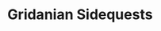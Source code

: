 ---
layout: quest-table
title: Gridanian Sidequests
permalink: /journal/sidequests/gridanian-sidequests
nonsequential: true
quests:
  - name: Coming to Gridania
    level: 1
    rowId: 65575
    questId: ManFst001_00039
    genre:
      id: '111'
      name: Gridanian Sidequests
    icon: '71020'
    issuer:
      location: New Gridania
      coords: (13.5, 14.1)
      name: Bertennant
    steps:
      - location: New Gridania
        coords: (11.7, 13.5)
        name: Speak with Miounne.
    partQuestNo: 1
  - name: A Good Adventurer Is Hard to Find
    level: 1
    rowId: 65537
    questId: SubFst010_00001
    genre:
      id: '111'
      name: Gridanian Sidequests
    icon: '71020'
    issuer:
      location: New Gridania
      coords: (12.2, 12.2)
      name: Bernadette
    steps:
      - location: New Gridania
        coords: (15.2, 12.3)
        name: Speak with Chansteloup.
    partQuestNo: 2
  - name: Incense and Sensibility
    level: 1
    rowId: 65556
    questId: SubFst000_00020
    genre:
      id: '111'
      name: Gridanian Sidequests
    icon: '71020'
    issuer:
      location: Old Gridania
      coords: (8.4, 8.9)
      name: Mellaine
    steps:
      - location: Old Gridania
        coords: (6.3, 11.0)
        name: Speak with Braya.
      - location: Old Gridania
        coords: (5.9, 10.6)
        name: Pour the Azeyma rose oil into the censers.
      - location: Old Gridania
        coords: (6.3, 11.0)
        name: Report to Braya at the Conjurers' Guild.
    partQuestNo: 3
  - name: Coarse Correspondence
    level: 1
    rowId: 65560
    questId: SubFst001_00024
    genre:
      id: '111'
      name: Gridanian Sidequests
    icon: '71020'
    issuer:
      location: New Gridania
      coords: (15.1, 12.0)
      name: F'mibhas
    steps:
      - location: Old Gridania
        coords: (14.6, 9.3)
        name: Deliver the sealed message to Parnell in the markets.
    partQuestNo: 4
  - name: Preserving the Past
    level: 1
    rowId: 65563
    questId: SubFst004_00027
    genre:
      id: '111'
      name: Gridanian Sidequests
    icon: '71020'
    issuer:
      location: New Gridania
      coords: (10.9, 12.0)
      name: Idele
    steps:
      - location: New Gridania
        coords: (9.9, 12.5)
        name: Speak with Louhelic.
      - location: Old Gridania
        coords: (10.5, 8.9)
        name: Deliver the recruit's toolbox to Artor.
    partQuestNo: 5
  - name: I Am Millicent, Hear Me Roar
    level: 1
    rowId: 65585
    questId: SubFst019_00049
    genre:
      id: '111'
      name: Gridanian Sidequests
    icon: '71020'
    issuer:
      location: Old Gridania
      coords: (10.3, 8.5)
      name: Duimessand
    steps:
      - location: Old Gridania
        coords: (12.3, 8.6)
        name: Speak with Millicent.
    partQuestNo: 6
  - name: Parsemontrenomics
    level: 1
    rowId: 65574
    questId: SubFst012_00038
    genre:
      id: '111'
      name: Gridanian Sidequests
    icon: '71020'
    issuer:
      location: Old Gridania
      coords: (14.7, 9.4)
      name: Parsemontret
    steps:
      - location: Old Gridania
        coords: (14.2, 9.9)
        name: Obtain a bone spearhead from Gurthcid.
      - location: Old Gridania
        coords: (14.5, 10.0)
        name: Obtain a pot of beeswax oil from Admiranda.
      - location: Old Gridania
        coords: (14.3, 8.8)
        name: Obtain a length of brambleweed rope from Alaric.
      - location: Old Gridania
        coords: (14.1, 6.2)
        name: Deliver the requested items to Ceinguled.
    partQuestNo: 7
  - name: For Friendship
    level: 1
    rowId: 65576
    questId: SubFst013_00040
    genre:
      id: '111'
      name: Gridanian Sidequests
    icon: '71020'
    issuer:
      location: New Gridania
      coords: (9.6, 12.3)
      name: Nicoliaux
    steps:
      - location: New Gridania
        coords: (9.6, 12.0)
        name: Greet Aunillie with a /bow.
      - location: New Gridania
        coords: (9.6, 12.3)
        name: Speak with Nicoliaux.
      - location: New Gridania
        coords: (9.6, 12.0)
        name: Express your /joy to Aunillie.
      - location: New Gridania
        coords: (9.6, 12.3)
        name: Speak with Nicoliaux.
      - location: New Gridania
        coords: (9.6, 12.0)
        name: /dance for Aunillie.
      - location: New Gridania
        coords: (9.6, 12.3)
        name: Speak with Nicoliaux.
    partQuestNo: 8
  - name: Covered in Roses
    level: 1
    rowId: 65577
    questId: SubFst014_00041
    genre:
      id: '111'
      name: Gridanian Sidequests
    icon: '71020'
    issuer:
      location: Old Gridania
      coords: (7.7, 8.0)
      name: Samiane
    steps:
      - location: Old Gridania
        coords: (6.8, 8.1)
        name: Gather Azeyma rose hips.
      - location: Old Gridania
        coords: (7.7, 8.0)
        name: Deliver the Azeyma rose hips to Samiane.
    partQuestNo: 9
  - name: Sylphic Gratitude
    level: 1
    rowId: 65578
    questId: SubFst015_00042
    genre:
      id: '111'
      name: Gridanian Sidequests
    icon: '71020'
    issuer:
      location: Old Gridania
      coords: (10.1, 8.8)
      name: Estaine
    steps:
      - location: Old Gridania
        coords: (10.2, 9.1)
        name: Gather the vegetable offerings.
      - location: Old Gridania
        coords: (10.1, 8.8)
        name: Speak with Estaine.
    partQuestNo: 10
  - name: Quarrels with Squirrels
    level: 1
    rowId: 65561
    questId: SubFst002_00025
    genre:
      id: '111'
      name: Gridanian Sidequests
    icon: '71020'
    issuer:
      location: Old Gridania
      coords: (14.0, 5.7)
      name: Boiselont
    steps:
      - location: Central Shroud
        coords: (23.7, 16.2)
        name: Slay ground squirrels.
      - location: Old Gridania
        coords: (14.0, 5.7)
        name: Report to Boiselont at the Lancers' Guild.
    partQuestNo: 11
  - name: Once Bitten, Twice Shy
    level: 1
    rowId: 65562
    questId: SubFst003_00026
    genre:
      id: '111'
      name: Gridanian Sidequests
    icon: '71020'
    issuer:
      location: Old Gridania
      coords: (6.5, 7.5)
      name: Ethelred
    steps:
      - location: Old Gridania
        coords: (7.9, 10.9)
        name: Deliver the Azeyma rose to Waldew.
    partQuestNo: 12
  - name: Essential Oil
    level: 1
    rowId: 65567
    questId: SubFst007_00031
    genre:
      id: '111'
      name: Gridanian Sidequests
    icon: '71020'
    issuer:
      location: Old Gridania
      coords: (6.3, 11.0)
      name: Braya
    steps:
      - location: Central Shroud
        coords: (22.9, 17.0)
        name: Obtain scarlet oil from little ladybugs.
      - location: Old Gridania
        coords: (6.3, 11.0)
        name: Deliver the scarlet oil to Braya.
    partQuestNo: 13
  - name: A Hard Nut to Crack
    level: 3
    rowId: 65568
    questId: SubFst008_00032
    genre:
      id: '111'
      name: Gridanian Sidequests
    icon: '71020'
    issuer:
      location: New Gridania
      coords: (12.0, 13.4)
      name: Tatasosa
    steps:
      - location: Old Gridania
        coords: (7.3, 9.2)
        name: Speak with Barnabontant.
      - location: North Shroud
        coords: (28.4, 28.3)
        name: Deliver the iron snaffle to Bodwine.
    partQuestNo: 14
  - name: Derision of Labor
    level: 4
    rowId: 65570
    questId: SubFst009_00034
    genre:
      id: '111'
      name: Gridanian Sidequests
    icon: '71020'
    issuer:
      location: New Gridania
      coords: (12.0, 13.5)
      name: Celestine
    steps:
      - location: Central Shroud
        coords: (23.6, 19.9)
        name: Deliver the provisions to Tsubh Khamazom.
    partQuestNo: 15
  - name: Population Control
    level: 1
    rowId: 65573
    questId: SubFst011_00037
    genre:
      id: '111'
      name: Gridanian Sidequests
    icon: '71020'
    issuer:
      location: New Gridania
      coords: (15.2, 12.3)
      name: Chansteloup
    steps:
      - location: Central Shroud
        coords: (24.2, 18.0)
        name: Slay forest funguars.
      - location: New Gridania
        coords: (15.2, 12.3)
        name: Report to Chansteloup.
    partQuestNo: 16
  - name: Jumping at Shadows
    level: 3
    rowId: 65706
    questId: SubFst026_00170
    genre:
      id: '111'
      name: Gridanian Sidequests
    icon: '71020'
    issuer:
      location: North Shroud
      coords: (28.4, 28.3)
      name: Bodwine
    steps:
      - location: North Shroud
        coords: (26.6, 27.1)
        name: Slay mitelings.
      - location: North Shroud
        coords: (28.4, 28.3)
        name: Report to Bodwine.
    partQuestNo: 17
  - name: The Nose Knows
    level: 3
    rowId: 65709
    questId: SubFst030_00173
    genre:
      id: '111'
      name: Gridanian Sidequests
    icon: '71020'
    issuer:
      location: North Shroud
      coords: (28.0, 27.9)
      name: Vionne
    steps:
      - location: North Shroud
        coords: (27.7, 29.0)
        name: Speak with Gillian.
      - location: North Shroud
        coords: (27.9, 29.0)
        name: Retrieve the burlap sack.
      - location: North Shroud
        coords: (25.8, 28.2)
        name: Deliver the burlap sack to Nolanel.
      - location: North Shroud
        coords: (28.0, 27.9)
        name: Report to Vionne.
    partQuestNo: 18
  - name: A Glim Harvest
    level: 4
    rowId: 65731
    questId: SubFst044_00195
    genre:
      id: '111'
      name: Gridanian Sidequests
    icon: '71020'
    issuer:
      location: North Shroud
      coords: (29.2, 18.7)
      name: Linyeve
    steps:
      - location: North Shroud
        coords: (25.7, 23.0)
        name: Pick the brightest glimshroom.
      - location: North Shroud
        coords: (29.2, 18.7)
        name: Deliver the glimshroom to Linyeve at Hyrstmill.
    partQuestNo: 19
  - name: Idle Initiatives
    level: 4
    rowId: 65746
    questId: SubFst046_00210
    genre:
      id: '111'
      name: Gridanian Sidequests
    icon: '71020'
    issuer:
      location: Central Shroud
      coords: (23.6, 19.9)
      name: Tsubh Khamazom
    steps:
      - location: Central Shroud
        coords: (23.3, 19.6)
        name: Speak with the idle initiates.
      - location: Central Shroud
        coords: (23.6, 19.9)
        name: Report to Tsubh Khamazom at the Bannock.
    partQuestNo: 20
  - name: Death to the Bean Thieves
    level: 4
    rowId: 65639
    questId: SubFst025_00103
    genre:
      id: '111'
      name: Gridanian Sidequests
    icon: '71020'
    issuer:
      location: North Shroud
      coords: (27.5, 27.9)
      name: Q'djawana
    steps:
      - location: North Shroud
        coords: (27.8, 24.8)
        name: "Slay opo-opos and recover Dametta's Mun\u2013Tuy beans."
      - location: North Shroud
        coords: (29.5, 19.4)
        name: "Deliver the bags of Mun\u2013Tuy beans to Dametta."
    partQuestNo: 21
  - name: The Valued Vilekin
    level: 3
    rowId: 65707
    questId: SubFst028_00171
    genre:
      id: '111'
      name: Gridanian Sidequests
    icon: '71020'
    issuer:
      location: North Shroud
      coords: (28.4, 28.3)
      name: Bodwine
    steps:
      - location: North Shroud
        coords: (25.5, 28.4)
        name: Search for aphids in the tangled undergrowth.
      - location: North Shroud
        coords: (25.5, 28.4)
        name: Gather aphids from the tangled undergrowth.
      - location: North Shroud
        coords: (28.6, 25.7)
        name: Deliver the aphids to Guithrit.
    partQuestNo: 22
  - name: A Clear Sign
    level: 4
    rowId: 65735
    questId: SubFst043_00199
    genre:
      id: '111'
      name: Gridanian Sidequests
    icon: '71020'
    issuer:
      location: North Shroud
      coords: (28.6, 26.1)
      name: Paulemont
    steps:
      - location: North Shroud
        coords: (27.4, 27.4)
        name: Clean the dusty malmstones.
      - location: North Shroud
        coords: (27.5, 27.9)
        name: Report to Q'djawana at Treespeak Stables.
    partQuestNo: 23
  - name: Hematophagic Harassment
    level: 4
    rowId: 65631
    questId: SubFst021_00095
    genre:
      id: '111'
      name: Gridanian Sidequests
    icon: '71020'
    issuer:
      location: North Shroud
      coords: (27.9, 19.9)
      name: Eadbert
    steps:
      - location: North Shroud
        coords: (27.5, 21.4)
        name: Slay midge swarms.
      - location: North Shroud
        coords: (27.9, 19.9)
        name: Report to Eadbert.
    partQuestNo: 24
  - name: More than a Flesh Wound
    level: 4
    rowId: 65708
    questId: SubFst029_00172
    genre:
      id: '111'
      name: Gridanian Sidequests
    icon: '71020'
    issuer:
      location: Central Shroud
      coords: (25.5, 19.5)
      name: Arold
    steps:
      - location: Central Shroud
        coords: (25.5, 19.5)
        name: Give a hi-potion to Arold.
    partQuestNo: 25
  - name: No Quarter Given
    level: 4
    rowId: 65710
    questId: SubFst037_00174
    genre:
      id: '111'
      name: Gridanian Sidequests
    icon: '71020'
    issuer:
      location: North Shroud
      coords: (28.6, 25.7)
      name: Guithrit
    steps:
      - location: North Shroud
        coords: (26.1, 26.1)
        name: Slay Ixali dulltalons.
      - location: North Shroud
        coords: (26.1, 26.1)
        name: Slay Ixali lostwings.
      - location: North Shroud
        coords: (26.1, 26.1)
        name: Slay Ixali slowbeaks.
      - location: North Shroud
        coords: (28.6, 25.7)
        name: "Report to Guithrit outside E\u2013Tatt's Spire."
    partQuestNo: 26
  - name: Splitting Shells
    level: 4
    rowId: 65733
    questId: SubFst041_00197
    genre:
      id: '111'
      name: Gridanian Sidequests
    icon: '71020'
    issuer:
      location: Central Shroud
      coords: (23.6, 20.0)
      name: Maurelin
    steps:
      - location: Central Shroud
        coords: (25.0, 23.7)
        name: Slay bog yarzons and obtain their shells.
      - location: Central Shroud
        coords: (24.2, 20.1)
        name: Deliver the bog yarzon shells to Mariustel at the Bannock.
    partQuestNo: 27
  - name: Harriers of the Hedgetree
    level: 4
    rowId: 65633
    questId: SubFst022_00097
    genre:
      id: '111'
      name: Gridanian Sidequests
    icon: '71020'
    issuer:
      location: North Shroud
      coords: (27.9, 19.9)
      name: Eadbert
    steps:
      - location: North Shroud
        coords: (29.5, 23.0)
        name: Investigate the Hedgetree.
      - location: North Shroud
        coords: (27.9, 19.9)
        name: Report to Eadbert.
    partQuestNo: 28
  - name: Drink Your Beans, Dear
    level: 4
    rowId: 65634
    questId: SubFst023_00098
    genre:
      id: '111'
      name: Gridanian Sidequests
    icon: '71020'
    issuer:
      location: North Shroud
      coords: (29.5, 19.4)
      name: Dametta
    steps:
      - location: North Shroud
        coords: (27.0, 20.8)
        name: Slay microchus and gather leaflets from their remains.
      - location: North Shroud
        coords: (29.5, 19.4)
        name: Deliver the microchu leaflets to Dametta.
    partQuestNo: 29
  - name: Parasite Cleave
    level: 4
    rowId: 65663
    questId: SubFst033_00127
    genre:
      id: '111'
      name: Gridanian Sidequests
    icon: '71020'
    issuer:
      location: Central Shroud
      coords: (27.2, 20.8)
      name: Gabineaux
    steps:
      - location: Central Shroud
        coords: (26.7, 21.5)
        name: Apply the amber unguent to the ailing trees and slay parasite funguars.
      - location: Central Shroud
        coords: (27.2, 20.8)
        name: Report to Gabineaux at Gabineaux's Bower.
    partQuestNo: 30
  - name: Soil Despoilers
    level: 4
    rowId: 65666
    questId: SubFst036_00130
    genre:
      id: '111'
      name: Gridanian Sidequests
    icon: '71020'
    issuer:
      location: Central Shroud
      coords: (27.2, 20.8)
      name: Gabineaux
    steps:
      - location: Central Shroud
        coords: (28.7, 20.3)
        name: Slay eight microchus.
      - location: Central Shroud
        coords: (26.9, 21.3)
        name: Report to Ealdfrith at Gabineaux's Bower.
    partQuestNo: 31
  - name: The Kindness of Strangers
    level: 4
    rowId: 65635
    questId: SubFst024_00099
    genre:
      id: '111'
      name: Gridanian Sidequests
    icon: '71020'
    issuer:
      location: North Shroud
      coords: (28.1, 20.1)
      name: Emeria
    steps:
      - location: North Shroud
        coords: (28.6, 21.5)
        name: Meet with Ailbert.
      - location: North Shroud
        coords: (28.1, 20.1)
        name: Deliver Ailbert's letter to Emeria.
      - location: New Gridania
        coords: (11.7, 13.5)
        name: Speak with Miounne in Gridania.
    partQuestNo: 32
  - name: He's Got a Ticket to Ride
    level: 9
    rowId: 66964
    questId: SubFst122_01428
    genre:
      id: '111'
      name: Gridanian Sidequests
    icon: '71020'
    issuer:
      location: New Gridania
      coords: (12.0, 13.5)
      name: Spinning Blade
    steps:
      - location: New Gridania
        coords: (12.0, 12.9)
        name: Speak with Raimondaux.
      - location: New Gridania
        coords: (12.0, 12.9)
        name: "With the chat mode in <UIForeground>F201F4</UIForeground><UIGlow>F201F5</UIGlow>Say<UIGlow>01</UIGlow><UIForeground>01</UIForeground>,\
          \ enter \u201CHail fellow well met!\u201D to greet Raimondaux."
      - location: New Gridania
        coords: (12.0, 12.9)
        name: "With the chat mode in <UIForeground>F201F4</UIForeground><UIGlow>F201F5</UIGlow>Say<UIGlow>01</UIGlow><UIForeground>01</UIForeground>,\
          \ enter the auto\u2013translate option <Gui(54)/>Hello!<Gui(55)/> to greet\
          \ Raimondaux again."
      - location: New Gridania
        coords: (12.0, 12.9)
        name: Speak with Raimondaux.
      - location: New Gridania
        coords: (12.0, 12.9)
        name: "With the chat mode in <UIForeground>F201F4</UIForeground><UIGlow>F201F5</UIGlow>Say<UIGlow>01</UIGlow><UIForeground>01</UIForeground>,\
          \ enter \u201CGot everything?\u201D"
      - location: New Gridania
        coords: (12.0, 12.9)
        name: Give the airship ticket to Raimondaux.
      - location: New Gridania
        coords: (12.0, 12.9)
        name: "With the chat mode in <UIForeground>F201F4</UIForeground><UIGlow>F201F5</UIGlow>Say<UIGlow>01</UIGlow><UIForeground>01</UIForeground>,\
          \ enter the auto\u2013translate option <Gui(54)/>Good-bye.<Gui(55)/>."
      - location: New Gridania
        coords: (12.0, 13.5)
        name: Speak with Spinning Blade.
    partQuestNo: 33
  - name: Simply the Hest
    level: 10
    rowId: 65596
    questId: SubFst121_00060
    genre:
      id: '111'
      name: Gridanian Sidequests
    icon: '71140'
    issuer:
      location: Central Shroud
      coords: (22.6, 22.3)
      name: Tierney
    steps:
      - location: Central Shroud
        coords: (22.5, 21.7)
        name: Speak with Battlewarden Ribald.
    partQuestNo: 34
  - name: Leves of Bentbranch
    level: 10
    rowId: 65756
    questId: SubFst070_00220
    genre:
      id: '111'
      name: Gridanian Sidequests
    icon: '71140'
    issuer:
      location: New Gridania
      coords: (11.7, 13.4)
      name: Gontrant
    steps:
      - location: Central Shroud
        coords: (22.6, 22.3)
        name: Speak with Tierney at Bentbranch Meadows.
      - location: Central Shroud
        coords: (18.7, 19.2)
        name: Complete Tierney's trial guildleve.
      - location: Central Shroud
        coords: (22.6, 22.3)
        name: Report to Tierney at Bentbranch Meadows.
    partQuestNo: 35
  - name: Not a Material Girl
    level: 10
    rowId: 65911
    questId: SubFst048_00375
    genre:
      id: '111'
      name: Gridanian Sidequests
    icon: '71020'
    issuer:
      location: Central Shroud
      coords: (20.3, 22.3)
      name: Kukuvachi
    steps:
      - location: Central Shroud
        coords: (20.7, 22.7)
        name: Ask the locals about Keitha's wants and desires.
      - location: Central Shroud
        coords: (20.3, 22.3)
        name: Return to Kukuvachi.
    partQuestNo: 36
  - name: Look, but Won't Touch
    level: 10
    rowId: 65914
    questId: SubFst057_00378
    genre:
      id: '111'
      name: Gridanian Sidequests
    icon: '71020'
    issuer:
      location: Central Shroud
      coords: (18.9, 20.6)
      name: Roseline
    steps:
      - location: Central Shroud
        coords: (17.8, 18.9)
        name: Destroy the diremite eggs.
      - location: Central Shroud
        coords: (18.9, 20.6)
        name: Report to Roseline.
    partQuestNo: 37
  - name: Where the Heart Is (The Lavender Beds)
    level: 10
    rowId: 66748
    questId: SubCts803_01212
    genre:
      id: '111'
      name: Gridanian Sidequests
    icon: '71140'
    issuer:
      location: Central Shroud
      coords: (21.7, 21.9)
      name: Margeria
    steps:
      - location: Central Shroud
        coords: (25.2, 28.0)
        name: Speak with Emblyn.
      - location: The Lavender Beds
        coords: (11.4, 15.2)
        name: Journey to the Lavender Beds.
      - location: The Lavender Beds
        coords: (11.2, 14.8)
        name: Speak with the serpent recruit.
      - location: Central Shroud
        coords: (21.7, 21.9)
        name: Report to Margeria.
    partQuestNo: 38
  - name: Extending Fences
    level: 10
    rowId: 65693
    questId: SubFst051_00157
    genre:
      id: '111'
      name: Gridanian Sidequests
    icon: '71020'
    issuer:
      location: Central Shroud
      coords: (20.2, 21.6)
      name: Luquelot
    steps:
      - location: Central Shroud
        coords: (19.5, 19.3)
        name: Obtain six strands of diremite web.
      - location: Central Shroud
        coords: (20.2, 21.6)
        name: Deliver the strands of diremite web to Luquelot at Bentbranch Meadows.
    partQuestNo: 39
  - name: Walking the Planks
    level: 10
    rowId: 65922
    questId: SubFst072_00386
    genre:
      id: '111'
      name: Gridanian Sidequests
    icon: '71020'
    issuer:
      location: Central Shroud
      coords: (25.1, 27.9)
      name: Waltheof
    steps:
      - location: Central Shroud
        coords: (25.9, 27.9)
        name: Pick up the goods at the end of the pier.
      - location: Central Shroud
        coords: (25.1, 27.9)
        name: Deliver the goods.
      - location: Central Shroud
        coords: (25.1, 27.9)
        name: Report to Waltheof.
    partQuestNo: 40
  - name: Sting in a Bottle
    level: 10
    rowId: 65694
    questId: SubFst052_00158
    genre:
      id: '111'
      name: Gridanian Sidequests
    icon: '71020'
    issuer:
      location: Central Shroud
      coords: (25.1, 27.9)
      name: Waltheof
    steps:
      - location: Central Shroud
        coords: (24.7, 29.3)
        name: Slay hornet swarms and collect their husks.
      - location: Central Shroud
        coords: (25.1, 27.9)
        name: Deliver the hornet husks to Waltheof.
      - location: Central Shroud
        coords: (20.6, 20.8)
        name: Deliver the bottle of stingbrew to Margault at Bentbranch Meadows.
    partQuestNo: 41
  - name: If Ye Break Faith
    level: 10
    rowId: 65919
    questId: SubFst067_00383
    genre:
      id: '111'
      name: Gridanian Sidequests
    icon: '71020'
    issuer:
      location: Central Shroud
      coords: (22.4, 25.9)
      name: Finnea
    steps:
      - location: Central Shroud
        coords: (20.6, 28.2)
        name: Speak with Balarr.
      - location: Central Shroud
        coords: (19.5, 27.7)
        name: Lay the Nymeia lilies atop the barrows.
      - location: Central Shroud
        coords: (20.6, 28.2)
        name: Report to Balarr.
    partQuestNo: 42
  - name: Favor for the Fisherwoman
    level: 10
    rowId: 65921
    questId: SubFst069_00385
    genre:
      id: '111'
      name: Gridanian Sidequests
    icon: '71020'
    issuer:
      location: Central Shroud
      coords: (25.1, 27.9)
      name: Berthe
    steps:
      - location: Central Shroud
        coords: (28.9, 30.6)
        name: Retrieve the well-worn fishing rod.
      - location: Central Shroud
        coords: (25.1, 27.9)
        name: Deliver the well-worn fishing rod to Berthe at the Mirror Planks.
    partQuestNo: 43
  - name: Slimy Hollows
    level: 10
    rowId: 65696
    questId: SubFst054_00160
    genre:
      id: '111'
      name: Gridanian Sidequests
    icon: '71020'
    issuer:
      location: Central Shroud
      coords: (22.4, 25.9)
      name: Finnea
    steps:
      - location: Central Shroud
        coords: (20.3, 30.0)
        name: Sprinkle ale near the moist depressions and defeat the saprophagous
          slugs.
      - location: Central Shroud
        coords: (22.4, 25.9)
        name: Report to Finnea at Galvanth's Spire.
    partQuestNo: 44
  - name: Saw That One Coming
    level: 14
    rowId: 66961
    questId: SubFst159_01425
    genre:
      id: '111'
      name: Gridanian Sidequests
    icon: '71020'
    issuer:
      location: New Gridania
      coords: (12.0, 13.1)
      name: Eral
    steps:
      - location: New Gridania
        coords: (9.4, 12.0)
        name: Speak with Yedythe.
      - location: New Gridania
        coords: (10.3, 12.3)
        name: Speak with Beatin.
      - location: Old Gridania
        coords: (8.3, 10.6)
        name: Give the toys to the children.
      - location: New Gridania
        coords: (9.4, 12.0)
        name: Report to Yedythe.
    unlocks:
      - id: '102'
        name: Harvest Dance
        type: emote
    partQuestNo: 45
  - name: Leves of Hawthorne
    level: 15
    rowId: 65757
    questId: SubFst071_00221
    genre:
      id: '111'
      name: Gridanian Sidequests
    icon: '71140'
    issuer:
      location: East Shroud
      coords: (17.2, 27.2)
      name: Qina Lyehga
    steps:
      - location: East Shroud
        coords: (18.3, 27.5)
        name: Complete the trial guildleve assigned to you by Qina Lyehga.
      - location: East Shroud
        coords: (17.2, 27.2)
        name: Report to Qina Lyehga at the Hawthorne Hut.
    partQuestNo: 46
  - name: So You Think You Can Ride This Chocobo
    level: 15
    rowId: 66101
    questId: SubGsc105_00565
    genre:
      id: '111'
      name: Gridanian Sidequests
    icon: '71140'
    issuer:
      location: Central Shroud
      coords: (20.4, 22.8)
      name: Katering
    steps:
      - location: Chocobo Square
        coords: (6.1, 4.7)
        name: Speak with the race chocobo registrar in the Gold Saucer.
    partQuestNo: 47
  - name: An Ill-conceived Venture
    level: 17
    rowId: 66968
    questId: SubCts811_01432
    genre:
      id: '111'
      name: Gridanian Sidequests
    icon: '71140'
    issuer:
      location: New Gridania
      coords: (11.8, 12.3)
      name: troubled adventurer
    steps:
      - location: East Shroud
        coords: (20.4, 27.5)
        name: Search Nine Ivies for the missing retainer.
      - location: Old Gridania
        coords: (14.6, 9.3)
        name: Speak with Parnell in Old Gridania.
    partQuestNo: 48
  - name: A Sight to Behold
    level: 20
    rowId: 65698
    questId: SubCts817_00162
    genre:
      id: '111'
      name: Gridanian Sidequests
    icon: '71140'
    issuer:
      location: New Gridania
      coords: (11.8, 13.4)
      name: Naoh Gamduhla
    steps:
      - location: New Gridania
        coords: (12.0, 13.1)
        name: Speak with Eral.
      - location: Old Gridania
        coords: (10.7, 5.9)
        name: Deliver the age-worn log to Millith Ironheart.
      - location: Old Gridania
        coords: (8.2, 10.6)
        name: "Seek out a place where \u201Cafore the Fane...\u201D and /lookout upon\
          \ your surroundings."
      - location: Old Gridania
        coords: (10.7, 5.9)
        name: Report to Millith Ironheart.
    partQuestNo: 49
  - name: Leves of Quarrymill
    level: 20
    rowId: 65979
    questId: SubFst100_00443
    genre:
      id: '111'
      name: Gridanian Sidequests
    icon: '71140'
    issuer:
      location: South Shroud
      coords: (25.5, 20.2)
      name: Nyell
    steps:
      - location: South Shroud
        coords: (23.9, 21.0)
        name: Complete the trial leve.
      - location: South Shroud
        coords: (25.5, 20.2)
        name: Report to Nyell at Quarrymill.
    partQuestNo: 50
  - name: My Little Chocobo (Twin Adder)
    level: 20
    rowId: 66236
    questId: SubFst120_00700
    genre:
      id: '111'
      name: Gridanian Sidequests
    icon: '71140'
    issuer:
      location: New Gridania
      coords: (9.7, 11.1)
      name: Vorsaile Heuloix
    steps:
      - location: New Gridania
        coords: (11.8, 12.6)
        name: Present a Serpent Chocobo Issuance to Cingur.
      - location: New Gridania
        coords: (11.9, 12.6)
        name: Name your chocobo.
      - location: New Gridania
        coords: (11.8, 12.6)
        name: Speak with Cingur.
    partQuestNo: 51
  - name: The Replacement Culler
    level: 20
    rowId: 66247
    questId: GaiUsa005_00711
    genre:
      id: '111'
      name: Gridanian Sidequests
    icon: '71020'
    issuer:
      location: East Shroud
      coords: (16.6, 27.2)
      name: Florimond
    steps:
      - location: East Shroud
        coords: (17.3, 26.4)
        name: Report to Aniud.
      - location: East Shroud
        coords: (17.7, 24.1)
        name: Cull black bats.
      - location: East Shroud
        coords: (17.3, 26.4)
        name: Report to Aniud.
      - location: East Shroud
        coords: (16.6, 27.2)
        name: Speak with Florimond.
    partQuestNo: 52
  - name: Meat of the Matter
    level: 20
    rowId: 66248
    questId: GaiUsa006_00712
    genre:
      id: '111'
      name: Gridanian Sidequests
    icon: '71020'
    issuer:
      location: East Shroud
      coords: (16.5, 27.1)
      name: Ysabel Hawthorne
    steps:
      - location: East Shroud
        coords: (17.3, 25.4)
        name: Lay traps in the Bramble Patch.
      - location: East Shroud
        coords: (16.5, 27.1)
        name: Report to Ysabel.
    partQuestNo: 53
  - name: Stand-in Sentry
    level: 20
    rowId: 66249
    questId: GaiUsa007_00713
    genre:
      id: '111'
      name: Gridanian Sidequests
    icon: '71020'
    issuer:
      location: East Shroud
      coords: (17.4, 26.5)
      name: Piralnaut
    steps:
      - location: East Shroud
        coords: (15.1, 29.2)
        name: Stand guard at the Twin Adder standards.
      - location: East Shroud
        coords: (17.4, 26.5)
        name: Report to Piralnaut.
    partQuestNo: 54
  - name: Swinophobia
    level: 20
    rowId: 66250
    questId: GaiUsa008_00714
    genre:
      id: '111'
      name: Gridanian Sidequests
    icon: '71020'
    issuer:
      location: East Shroud
      coords: (17.4, 26.5)
      name: Piralnaut
    steps:
      - location: East Shroud
        coords: (18.2, 24.6)
        name: Slay wild boars.
      - location: East Shroud
        coords: (17.4, 26.5)
        name: Report to Piralnaut.
    partQuestNo: 55
  - name: Roof Riders
    level: 21
    rowId: 66252
    questId: GaiUsa102_00716
    genre:
      id: '111'
      name: Gridanian Sidequests
    icon: '71020'
    issuer:
      location: East Shroud
      coords: (17.3, 27.5)
      name: Blaisette
    steps:
      - location: East Shroud
        coords: (16.7, 27.4)
        name: Scour the roof for signs of a visitor.
      - location: East Shroud
        coords: (17.3, 27.5)
        name: Deliver the small cane to Blaisette.
      - location: East Shroud
        coords: (21.3, 26.8)
        name: Deliver the small cane to Dellexia.
    partQuestNo: 56
  - name: Sylph Says
    level: 21
    rowId: 66256
    questId: GaiUsa106_00720
    genre:
      id: '111'
      name: Gridanian Sidequests
    icon: '71020'
    issuer:
      location: East Shroud
      coords: (22.0, 25.6)
      name: Laxio
    steps:
      - location: East Shroud
        coords: (22.0, 25.6)
        name: /poke Laxio.
      - location: East Shroud
        coords: (22.0, 25.6)
        name: /examineself before Laxio.
      - location: East Shroud
        coords: (22.0, 25.6)
        name: /congratulate Laxio.
    partQuestNo: 57
  - name: Buzz Kill
    level: 21
    rowId: 66257
    questId: GaiUsa107_00721
    genre:
      id: '111'
      name: Gridanian Sidequests
    icon: '71020'
    issuer:
      location: East Shroud
      coords: (22.0, 25.6)
      name: Laxio
    steps:
      - location: East Shroud
        coords: (19.9, 26.8)
        name: Defeat buzzing djiggas at the specified location.
      - location: East Shroud
        coords: (22.0, 25.6)
        name: Report to Laxio at Little Solace.
    partQuestNo: 58
  - name: A Porcine Plight
    level: 21
    rowId: 66258
    questId: GaiUsa108_00722
    genre:
      id: '111'
      name: Gridanian Sidequests
    icon: '71020'
    issuer:
      location: East Shroud
      coords: (21.4, 25.8)
      name: Ameexia
    steps:
      - location: East Shroud
        coords: (20.4, 28.0)
        name: Search the thicket and slay the wild boars.
      - location: East Shroud
        coords: (19.9, 25.3)
        name: Search the thicket and slay the tusked hog.
      - location: East Shroud
        coords: (21.4, 25.8)
        name: Report to Ameexia.
    partQuestNo: 59
  - name: Threads Unraveled
    level: 21
    rowId: 66259
    questId: GaiUsa109_00723
    genre:
      id: '111'
      name: Gridanian Sidequests
    icon: '71020'
    issuer:
      location: East Shroud
      coords: (21.4, 25.8)
      name: Ameexia
    steps:
      - location: East Shroud
        coords: (16.4, 23.6)
        name: Search for spindles of thread.
      - location: East Shroud
        coords: (21.4, 25.8)
        name: Deliver the cloud silk to Ameexia at Little Solace.
    partQuestNo: 60
  - name: Cloven-hoofed Horrors
    level: 22
    rowId: 66263
    questId: GaiUsa204_00727
    genre:
      id: '111'
      name: Gridanian Sidequests
    icon: '71020'
    issuer:
      location: South Shroud
      coords: (18.1, 19.9)
      name: Ianna
    steps:
      - location: South Shroud
        coords: (18.5, 23.5)
        name: Use sparhawk egg soup on a scarred antelope and slay it.
      - location: South Shroud
        coords: (18.1, 19.9)
        name: Report to Ianna.
    partQuestNo: 61
  - name: The Trees Have Eyes
    level: 22
    rowId: 66264
    questId: GaiUsa205_00728
    genre:
      id: '111'
      name: Gridanian Sidequests
    icon: '71020'
    issuer:
      location: South Shroud
      coords: (18.1, 19.9)
      name: Ianna
    steps:
      - location: South Shroud
        coords: (17.8, 21.9)
        name: Gather piles of antelope umbles.
      - location: South Shroud
        coords: (20.0, 20.4)
        name: Gather kedtrap petals.
      - location: South Shroud
        coords: (22.3, 22.4)
        name: Place the antelope umbles before the withered treant.
      - location: South Shroud
        coords: (22.3, 22.4)
        name: Place the kedtrap petals before the withered treant.
      - location: South Shroud
        coords: (22.3, 22.4)
        name: /kneel in respect to the withered treant.
      - location: South Shroud
        coords: (18.1, 19.9)
        name: Speak with Ianna at Buscarron's Druthers.
    partQuestNo: 62
  - name: No Guts, No Glory
    level: 22
    rowId: 66265
    questId: GaiUsa206_00729
    genre:
      id: '111'
      name: Gridanian Sidequests
    icon: '71020'
    issuer:
      location: South Shroud
      coords: (18.0, 19.8)
      name: Auphiliot
    steps:
      - location: South Shroud
        coords: (19.3, 20.5)
        name: Slay smallmouth orobon.
      - location: South Shroud
        coords: (18.0, 19.8)
        name: Report to Auphiliot.
    partQuestNo: 63
  - name: Occupational Hazards
    level: 22
    rowId: 66266
    questId: GaiUsa207_00730
    genre:
      id: '111'
      name: Gridanian Sidequests
    icon: '71020'
    issuer:
      location: South Shroud
      coords: (18.2, 20.3)
      name: Yoenne
    steps:
      - location: South Shroud
        coords: (17.3, 22.2)
        name: Speak with Irielle.
      - location: South Shroud
        coords: (16.6, 22.2)
        name: Examine the strange shadow and slay chigoes.
      - location: South Shroud
        coords: (17.3, 22.2)
        name: Speak with Irielle.
      - location: South Shroud
        coords: (18.2, 20.3)
        name: Report to Yoenne.
    partQuestNo: 64
  - name: Potsherds for Posterity
    level: 22
    rowId: 66267
    questId: GaiUsa208_00731
    genre:
      id: '111'
      name: Gridanian Sidequests
    icon: '71020'
    issuer:
      location: South Shroud
      coords: (17.2, 22.2)
      name: Rolandaix
    steps:
      - location: South Shroud
        coords: (17.0, 22.2)
        name: Scour the area for possible relics.
      - location: South Shroud
        coords: (17.2, 22.2)
        name: Deliver the muddy potsherds to Rolandaix.
    partQuestNo: 65
  - name: Stash Saboteur
    level: 22
    rowId: 66268
    questId: GaiUsa209_00732
    genre:
      id: '111'
      name: Gridanian Sidequests
    icon: '71020'
    issuer:
      location: South Shroud
      coords: (18.0, 19.8)
      name: Auphiliot
    steps:
      - location: South Shroud
        coords: (15.6, 17.5)
        name: Use the firepots to destroy Qiqirn stashes.
      - location: South Shroud
        coords: (18.0, 19.8)
        name: Report to Auphiliot.
    partQuestNo: 66
  - name: Enemy Mine
    level: 23
    rowId: 66275
    questId: GaiUsa307_00739
    genre:
      id: '111'
      name: Gridanian Sidequests
    icon: '71020'
    issuer:
      location: South Shroud
      coords: (18.0, 19.8)
      name: Auphiliot
    steps:
      - location: South Shroud
        coords: (18.4, 22.4)
        name: Speak with a Coeurlclaw poacher.
      - location: South Shroud
        coords: (16.8, 23.3)
        name: Speak with a flyer for the Redbelly Wasps.
      - location: South Shroud
        coords: (18.0, 19.8)
        name: Report to Auphiliot.
    partQuestNo: 67
  - name: Shadows of the Empire
    level: 24
    rowId: 66278
    questId: GaiUsa310_00742
    genre:
      id: '111'
      name: Gridanian Sidequests
    icon: '71020'
    issuer:
      location: South Shroud
      coords: (18.0, 19.8)
      name: Auphiliot
    steps:
      - location: South Shroud
        coords: (19.4, 19.4)
        name: Investigate the specified locations and defeat Garleans.
      - location: South Shroud
        coords: (18.0, 19.8)
        name: Report to Auphiliot.
    partQuestNo: 68
  - name: The Blood Price
    level: 24
    rowId: 66281
    questId: GaiUsa403_00745
    genre:
      id: '111'
      name: Gridanian Sidequests
    icon: '71020'
    issuer:
      location: East Shroud
      coords: (21.9, 25.9)
      name: Knolexia
    steps:
      - location: East Shroud
        coords: (15.8, 20.9)
        name: Use the empty blood bottles on weakened djiggas.
      - location: East Shroud
        coords: (21.9, 25.9)
        name: Deliver the djigga blood to Knolexia.
    partQuestNo: 69
  - name: Savage Snares
    level: 26
    rowId: 66302
    questId: GaiUsa604_00766
    genre:
      id: '111'
      name: Gridanian Sidequests
    icon: '71020'
    issuer:
      location: South Shroud
      coords: (25.0, 20.6)
      name: Balan
    steps:
      - location: South Shroud
        coords: (23.7, 21.9)
        name: Disarm iron leg traps.
      - location: South Shroud
        coords: (25.0, 20.6)
        name: Report to Balan.
    partQuestNo: 70
  - name: Forest Law
    level: 26
    rowId: 66303
    questId: GaiUsa605_00767
    genre:
      id: '111'
      name: Gridanian Sidequests
    icon: '71020'
    issuer:
      location: South Shroud
      coords: (24.6, 20.5)
      name: Wlfric
    steps:
      - location: South Shroud
        coords: (25.2, 20.4)
        name: Ferret out the poacher hiding in Quarrymill.
      - location: South Shroud
        coords: (24.6, 20.5)
        name: Report to Wlfric.
    partQuestNo: 71
  - name: An Apple a Day
    level: 26
    rowId: 66304
    questId: GaiUsa606_00768
    genre:
      id: '111'
      name: Gridanian Sidequests
    icon: '71020'
    issuer:
      location: South Shroud
      coords: (24.6, 20.0)
      name: Deidra
    steps:
      - location: South Shroud
        coords: (25.7, 18.2)
        name: Speak with Fawkes at the orchards.
      - location: South Shroud
        coords: (25.6, 18.4)
        name: Slay pests and harvest sprite apples.
      - location: South Shroud
        coords: (25.7, 18.2)
        name: Deliver your harvest to Fawkes.
    partQuestNo: 72
  - name: A Bumper Crop
    level: 26
    rowId: 66305
    questId: GaiUsa607_00769
    genre:
      id: '111'
      name: Gridanian Sidequests
    icon: '71020'
    issuer:
      location: South Shroud
      coords: (25.7, 18.2)
      name: Fawkes
    steps:
      - location: South Shroud
        coords: (22.3, 22.4)
        name: Place a sprite apple in offering before the withered treant.
      - location: South Shroud
        coords: (24.5, 20.3)
        name: Deliver a sprite apple to Castellaint.
    partQuestNo: 73
  - name: Wretched Hive of Villainy
    level: 26
    rowId: 66306
    questId: GaiUsa608_00770
    genre:
      id: '111'
      name: Gridanian Sidequests
    icon: '71020'
    issuer:
      location: South Shroud
      coords: (24.5, 20.0)
      name: Faucertaux
    steps:
      - location: South Shroud
        coords: (23.7, 18.4)
        name: Slay a Redbelly lookout.
      - location: South Shroud
        coords: (23.7, 18.4)
        name: Slay a Redbelly sharpeye.
      - location: South Shroud
        coords: (23.7, 18.4)
        name: Slay a Redbelly larcener.
      - location: South Shroud
        coords: (24.5, 20.0)
        name: Report to Faucertaux.
    partQuestNo: 74
  - name: In Grandfather's Name
    level: 26
    rowId: 66307
    questId: GaiUsa609_00771
    genre:
      id: '111'
      name: Gridanian Sidequests
    icon: '71020'
    issuer:
      location: South Shroud
      coords: (24.5, 20.0)
      name: Cuthbert
    steps:
      - location: South Shroud
        coords: (22.9, 19.4)
        name: Recover the Boughbury Axe near Redbelly Hive.
      - location: South Shroud
        coords: (24.5, 20.0)
        name: Deliver the Boughbury Axe to Cuthbert.
    partQuestNo: 75
  - name: The Marvelous Mun-Tuy Bean
    level: 26
    rowId: 66308
    questId: GaiUsa610_00772
    genre:
      id: '111'
      name: Gridanian Sidequests
    icon: '71020'
    issuer:
      location: South Shroud
      coords: (25.4, 21.0)
      name: Aedoc
    steps:
      - location: South Shroud
        coords: (27.0, 16.3)
        name: Speak with Erimmont.
    partQuestNo: 76
  - name: Masher for a Day
    level: 26
    rowId: 66309
    questId: GaiUsa611_00773
    genre:
      id: '111'
      name: Gridanian Sidequests
    icon: '71020'
    issuer:
      location: South Shroud
      coords: (27.0, 16.3)
      name: Erimmont
    steps:
      - location: South Shroud
        coords: (26.4, 16.8)
        name: Retrieve a perilla leaf.
      - location: South Shroud
        coords: (26.7, 16.4)
        name: Retrieve an onze of Shroud pepper.
      - location: South Shroud
        coords: (26.9, 16.3)
        name: Retrieve a dried dragon pepper.
      - location: South Shroud
        coords: (27.5, 16.5)
        name: Add the secret spices to the gyle-fat.
      - location: South Shroud
        coords: (27.5, 16.5)
        name: Speak with Geoffrey.
      - location: South Shroud
        coords: (25.4, 21.0)
        name: "Deliver the Mun\u2013Tuy sauce to Aedoc."
    partQuestNo: 77
  - name: Potable Perils
    level: 28
    rowId: 66324
    questId: GaiUsa804_00788
    genre:
      id: '111'
      name: Gridanian Sidequests
    icon: '71020'
    issuer:
      location: North Shroud
      coords: (21.5, 26.4)
      name: Somerhild
    steps:
      - location: North Shroud
        coords: (17.1, 26.5)
        name: Search for the missing key.
      - location: North Shroud
        coords: (20.9, 24.9)
        name: Return the key to Aeluuin.
    partQuestNo: 78
  - name: No News Is Good News
    level: 28
    rowId: 66325
    questId: GaiUsa805_00789
    genre:
      id: '111'
      name: Gridanian Sidequests
    icon: '71020'
    issuer:
      location: North Shroud
      coords: (20.8, 25.9)
      name: Godwin
    steps:
      - location: North Shroud
        coords: (15.4, 25.4)
        name: Deliver the Fallgourd report to Vortefaurt.
    partQuestNo: 79
  - name: Save the Trees
    level: 28
    rowId: 66326
    questId: GaiUsa806_00790
    genre:
      id: '111'
      name: Gridanian Sidequests
    icon: '71020'
    issuer:
      location: North Shroud
      coords: (15.6, 25.5)
      name: Oriane
    steps:
      - location: North Shroud
        coords: (15.9, 26.9)
        name: Pour flat ale on the scarred trees and slay Shroud hares.
      - location: North Shroud
        coords: (15.6, 25.5)
        name: Report to Oriane.
    partQuestNo: 80
  - name: Pumiceous Pursuits
    level: 28
    rowId: 66327
    questId: GaiUsa807_00791
    genre:
      id: '111'
      name: Gridanian Sidequests
    icon: '71020'
    issuer:
      location: North Shroud
      coords: (15.6, 25.5)
      name: Oriane
    steps:
      - location: North Shroud
        coords: (15.8, 31.2)
        name: Use the sealing vessel on a weakened pumice golem.
      - location: North Shroud
        coords: (20.9, 25.0)
        name: Deliver the living soulstone to Yhom Epocan.
    partQuestNo: 81
  - name: Cleaning House
    level: 28
    rowId: 66328
    questId: GaiUsa808_00792
    genre:
      id: '111'
      name: Gridanian Sidequests
    icon: '71020'
    issuer:
      location: North Shroud
      coords: (20.9, 24.9)
      name: Aeluuin
    steps:
      - location: North Shroud
        coords: (20.7, 25.0)
        name: Use the chocobo duster on the paintings.
      - location: North Shroud
        coords: (20.9, 24.9)
        name: Report to Aeluuin.
    partQuestNo: 82
  - name: Trouble on the Road
    level: 28
    rowId: 66329
    questId: GaiUsa809_00793
    genre:
      id: '111'
      name: Gridanian Sidequests
    icon: '71020'
    issuer:
      location: North Shroud
      coords: (20.9, 24.9)
      name: Aeluuin
    steps:
      - location: North Shroud
        coords: (19.3, 29.1)
        name: Save the well-equipped adventurer.
      - location: North Shroud
        coords: (19.3, 29.3)
        name: Speak with the well-equipped adventurer.
      - location: North Shroud
        coords: (20.9, 24.9)
        name: Report to Aeluuin.
    partQuestNo: 83
  - name: A Welcome Overstayed
    level: 28
    rowId: 66330
    questId: GaiUsa810_00794
    genre:
      id: '111'
      name: Gridanian Sidequests
    icon: '71020'
    issuer:
      location: North Shroud
      coords: (21.0, 25.0)
      name: Gogolata
    steps:
      - location: North Shroud
        coords: (20.3, 28.5)
        name: Deliver the envelope to the haughty houseboy.
      - location: North Shroud
        coords: (21.0, 25.0)
        name: Speak with Gogolata.
    partQuestNo: 84
  - name: No Place Like Home
    level: 28
    rowId: 66331
    questId: GaiUsa811_00795
    genre:
      id: '111'
      name: Gridanian Sidequests
    icon: '71020'
    issuer:
      location: North Shroud
      coords: (21.0, 25.0)
      name: Gogolata
    steps:
      - location: North Shroud
        coords: (21.8, 30.3)
        name: Retrieve Gogolata's goods.
      - location: North Shroud
        coords: (21.0, 25.0)
        name: Return the goods to Gogolata.
    partQuestNo: 85
  - name: Meals for Miners
    level: 28
    rowId: 66332
    questId: GaiUsa901_00796
    genre:
      id: '111'
      name: Gridanian Sidequests
    icon: '71020'
    issuer:
      location: North Shroud
      coords: (20.9, 24.9)
      name: Aeluuin
    steps:
      - location: North Shroud
        coords: (16.4, 29.1)
        name: Deliver meals to the prospectors.
      - location: North Shroud
        coords: (20.9, 24.9)
        name: Report to Aeluuin.
    partQuestNo: 86
  - name: Digging in the Dark
    level: 28
    rowId: 66333
    questId: GaiUsa902_00797
    genre:
      id: '111'
      name: Gridanian Sidequests
    icon: '71020'
    issuer:
      location: North Shroud
      coords: (16.5, 29.3)
      name: Ademar
    steps:
      - location: North Shroud
        coords: (17.1, 27.2)
        name: Weaken and then capture bright balloons with lamps.
      - location: North Shroud
        coords: (16.5, 29.3)
        name: Deliver the lamps to Ademar.
    partQuestNo: 87
  - name: A Leg Up
    level: 28
    rowId: 66334
    questId: GaiUsa903_00798
    genre:
      id: '111'
      name: Gridanian Sidequests
    icon: '71020'
    issuer:
      location: North Shroud
      coords: (16.5, 29.3)
      name: Ademar
    steps:
      - location: North Shroud
        coords: (17.2, 26.8)
        name: Place ladders as directed by Ademar.
      - location: North Shroud
        coords: (16.5, 29.3)
        name: Report to Ademar.
    partQuestNo: 88
  - name: Broadening Horizons
    level: 29
    rowId: 66338
    questId: GaiUsa907_00802
    genre:
      id: '111'
      name: Gridanian Sidequests
    icon: '71140'
    issuer:
      location: New Gridania
      coords: (12.1, 11.6)
      name: Tyoh Moui
    steps:
      - location: New Gridania
        coords: (8.9, 13.1)
        name: Speak with Franchemontiaux.
    partQuestNo: 89
  - name: Beneath the Planks
    level: 29
    rowId: 66339
    questId: GaiUsa908_00803
    genre:
      id: '111'
      name: Gridanian Sidequests
    icon: '71020'
    issuer:
      location: New Gridania
      coords: (8.9, 13.0)
      name: Roustebant
    steps:
      - location: Central Shroud
        coords: (17.0, 18.9)
        name: Speak with Thievenaix at Dunstan's Spire.
      - location: Central Shroud
        coords: (16.3, 18.3)
        name: Inspect the scaffolding and slay any Shroud hares that appear.
      - location: Central Shroud
        coords: (17.0, 18.9)
        name: Report to Thievenaix.
    partQuestNo: 90
  - name: Fungal Frolic
    level: 29
    rowId: 66340
    questId: GaiUsa909_00804
    genre:
      id: '111'
      name: Gridanian Sidequests
    icon: '71020'
    issuer:
      location: Central Shroud
      coords: (16.6, 18.6)
      name: Marcette
    steps:
      - location: Central Shroud
        coords: (15.0, 17.5)
        name: Obtain toadstool caps from toadstools.
      - location: Central Shroud
        coords: (16.6, 18.6)
        name: Deliver the toadstool caps to Marcette.
    partQuestNo: 91
  - name: Shocking Discoveries
    level: 29
    rowId: 66341
    questId: GaiUsa910_00805
    genre:
      id: '111'
      name: Gridanian Sidequests
    icon: '71020'
    issuer:
      location: Central Shroud
      coords: (16.6, 18.6)
      name: Marcette
    steps:
      - location: Central Shroud
        coords: (15.2, 18.1)
        name: Use the thick glass jar on a weakened lightning spark.
      - location: Central Shroud
        coords: (16.6, 18.6)
        name: Deliver the live lightning spark to Marcette.
    partQuestNo: 92
  - name: In Too Deep
    level: 29
    rowId: 66342
    questId: GaiUsa911_00806
    genre:
      id: '111'
      name: Gridanian Sidequests
    icon: '71020'
    issuer:
      location: Central Shroud
      coords: (16.6, 18.6)
      name: Hobriaut
    steps:
      - location: Central Shroud
        coords: (13.3, 21.7)
        name: Obtain water samples from Hopeseed Pond.
      - location: Central Shroud
        coords: (16.6, 18.6)
        name: Deliver the bottles of water to Hobriaut.
    partQuestNo: 93
  - name: Doing the Dirty Work
    level: 29
    rowId: 66343
    questId: GaiUsa912_00807
    genre:
      id: '111'
      name: Gridanian Sidequests
    icon: '71020'
    issuer:
      location: Central Shroud
      coords: (16.6, 18.6)
      name: Marcette
    steps:
      - location: Central Shroud
        coords: (15.0, 21.3)
        name: Use Marcette's medicine and kill a halitostroper.
      - location: Central Shroud
        coords: (16.6, 18.6)
        name: Deliver the stomach to Marcette.
    partQuestNo: 94
  - name: Unicorn Power
    level: 30
    rowId: 65730
    questId: SubFst910_00194
    genre:
      id: '111'
      name: Gridanian Sidequests
    icon: '71020'
    issuer:
      location: Old Gridania
      coords: (6.3, 11.0)
      name: Braya
    steps:
      - location: North Shroud
        coords: (16.5, 31.0)
        name: Use Cure to heal the injured beast at Alder Springs.
      - location: Old Gridania
        coords: (6.3, 11.0)
        name: Report to Braya.
    partQuestNo: 95
  - name: Leves of Camp Tranquil
    level: 30
    rowId: 65980
    questId: SubFst101_00444
    genre:
      id: '111'
      name: Gridanian Sidequests
    icon: '71140'
    issuer:
      location: South Shroud
      coords: (16.7, 28.3)
      name: Merthelin
    steps:
      - location: South Shroud
        coords: (15.9, 28.8)
        name: Complete Merthelin's trial leve.
      - location: South Shroud
        coords: (16.7, 28.3)
        name: Report to Merthelin at Camp Tranquil.
    partQuestNo: 96
  - name: We'll Always Have Ul'dah
    level: 30
    rowId: 66353
    questId: GaiUsb010_00817
    genre:
      id: '111'
      name: Gridanian Sidequests
    icon: '71020'
    issuer:
      location: South Shroud
      coords: (16.8, 28.2)
      name: Detoh Moshroca
    steps:
      - location: South Shroud
        coords: (16.8, 34.3)
        name: Speak with the Ul'dahn trader.
      - location: South Shroud
        coords: (16.8, 28.2)
        name: Deliver the Ul'dahn incense to Detoh Moshroca.
    partQuestNo: 97
  - name: A Burning Request
    level: 30
    rowId: 66354
    questId: GaiUsb011_00818
    genre:
      id: '111'
      name: Gridanian Sidequests
    icon: '71020'
    issuer:
      location: South Shroud
      coords: (17.4, 28.8)
      name: Florent
    steps:
      - location: South Shroud
        coords: (17.6, 29.2)
        name: Gather the lengths of dropped lumber.
      - location: South Shroud
        coords: (17.4, 28.8)
        name: Return the lumber to Florent.
    partQuestNo: 98
  - name: My Feisty Little Chocobo
    level: 30
    rowId: 66698
    questId: SubFst911_01162
    genre:
      id: '111'
      name: Gridanian Sidequests
    icon: '71140'
    issuer:
      location: South Shroud
      coords: (17.1, 28.2)
      name: Docette
    steps:
      - location: Central Shroud
        coords: (20.2, 21.6)
        name: Speak with Luquelot at Bentbranch Meadows.
      - location: Central Shroud
        coords: (20.4, 20.7)
        name: Obtain a fresh bunch of gysahl greens.
      - location: Central Shroud
        coords: (20.2, 21.6)
        name: Deliver gysahl greens to Luquelot.
      - location: Central Shroud
        coords: (16.1, 20.1)
        name: Dispatch brood ziz with your companion.
      - location: Central Shroud
        coords: (20.2, 21.6)
        name: Report to Luquelot.
    partQuestNo: 99
  - name: Bird in Hand
    level: 30
    rowId: 67096
    questId: SubCts821_01560
    genre:
      id: '111'
      name: Gridanian Sidequests
    icon: '71140'
    issuer:
      location: Central Shroud
      coords: (20.2, 21.6)
      name: Luquelot
    steps:
      - location: Central Shroud
        coords: (20.3, 21.5)
        name: Collect vegetable scraps in the stables.
      - location: Central Shroud
        coords: (20.2, 21.6)
        name: Speak with Luquelot.
      - location: Central Shroud
        coords: (20.6, 20.8)
        name: Speak with Margault and acquire some feed.
      - location: Central Shroud
        coords: (20.2, 21.6)
        name: Show the gigantic krakka root to Luquelot.
      - location: Central Shroud
        coords: (20.3, 22.0)
        name: Speak with Keitha.
      - location: Central Shroud
        coords: (20.3, 22.0)
        name: Train Little Leia.
      - location: Central Shroud
        coords: (20.3, 22.0)
        name: Speak with Keitha.
      - location: Central Shroud
        coords: (20.2, 21.6)
        name: Report to Luquelot.
    partQuestNo: 100
  - name: Hunger Is the Best Sauce
    level: 36
    rowId: 66421
    questId: GaiUsb603_00885
    genre:
      id: '111'
      name: Gridanian Sidequests
    icon: '71020'
    issuer:
      location: North Shroud
      coords: (15.5, 25.4)
      name: Idristan
    steps:
      - location: North Shroud
        coords: (15.8, 27.2)
        name: Use the dodo meat as bait and slay jackals.
      - location: North Shroud
        coords: (15.5, 25.4)
        name: 'Report to Idristan. '
    partQuestNo: 101
  - name: Tit for Tat
    level: 37
    rowId: 66442
    questId: GaiUsb711_00906
    genre:
      id: '111'
      name: Gridanian Sidequests
    icon: '71020'
    issuer:
      location: North Shroud
      coords: (20.8, 25.0)
      name: Isaudorel
    steps:
      - location: North Shroud
        coords: (22.5, 25.0)
        name: Lurk by the antelope carcass and slay the Ixali wildtalons.
      - location: North Shroud
        coords: (20.8, 25.0)
        name: Report to Isaudorel.
    partQuestNo: 102
  - name: Inquire at the Spire
    level: 37
    rowId: 66443
    questId: GaiUsb712_00907
    genre:
      id: '111'
      name: Gridanian Sidequests
    icon: '71020'
    issuer:
      location: North Shroud
      coords: (20.8, 25.0)
      name: Ireine
    steps:
      - location: North Shroud
        coords: (22.7, 24.3)
        name: Report to Miah Molkot.
    partQuestNo: 103
  - name: Don't Shut Me Out
    level: 37
    rowId: 66444
    questId: GaiUsb713_00908
    genre:
      id: '111'
      name: Gridanian Sidequests
    icon: '71020'
    issuer:
      location: North Shroud
      coords: (22.7, 24.3)
      name: Miah Molkot
    steps:
      - location: North Shroud
        coords: (22.2, 21.7)
        name: Use the bomb finger to destroy the Ixali blockade.
      - location: North Shroud
        coords: (22.7, 24.3)
        name: Report to Miah Molkot.
    partQuestNo: 104
  - name: From Gridania, with Love
    level: 37
    rowId: 66445
    questId: GaiUsb714_00909
    genre:
      id: '111'
      name: Gridanian Sidequests
    icon: '71020'
    issuer:
      location: North Shroud
      coords: (22.7, 24.3)
      name: Miah Molkot
    steps:
      - location: Coerthas Central Highlands
        coords: (26.5, 16.2)
        name: Deliver the letter to Belmont at Camp Dragonhead.
    partQuestNo: 105
  - name: Adventurer for Hire
    level: 43
    rowId: 66505
    questId: GaiUsc302_00969
    genre:
      id: '111'
      name: Gridanian Sidequests
    icon: '71020'
    issuer:
      location: Old Gridania
      coords: (8.4, 8.3)
      name: Selaine
    steps:
      - location: East Shroud
        coords: (21.6, 26.9)
        name: Deliver the perfume to Jeulerand at Little Solace.
    partQuestNo: 106
  - name: Some Seedy Business
    level: 43
    rowId: 66506
    questId: GaiUsc303_00970
    genre:
      id: '111'
      name: Gridanian Sidequests
    icon: '71020'
    issuer:
      location: East Shroud
      coords: (21.6, 26.9)
      name: Jeulerand
    steps:
      - location: East Shroud
        coords: (21.3, 26.8)
        name: Give the sweetrose perfume to Dellexia.
      - location: East Shroud
        coords: (26.1, 25.2)
        name: Obtain sylvan lily seeds while warding off attackers.
      - location: East Shroud
        coords: (18.0, 16.3)
        name: Give the seeds to Kain.
    partQuestNo: 107
  - name: This One's for the Lovers
    level: 43
    rowId: 66508
    questId: GaiUsc305_00972
    genre:
      id: '111'
      name: Gridanian Sidequests
    icon: '71020'
    issuer:
      location: East Shroud
      coords: (18.0, 16.3)
      name: Kain
    steps:
      - location: East Shroud
        coords: (17.8, 18.6)
        name: Give the roses to the nervy nipper.
      - location: East Shroud
        coords: (18.0, 16.3)
        name: Report to Kain.
    partQuestNo: 108
  - name: Windy Wedding
    level: 43
    rowId: 66509
    questId: GaiUsc306_00973
    genre:
      id: '111'
      name: Gridanian Sidequests
    icon: '71020'
    issuer:
      location: East Shroud
      coords: (16.7, 17.6)
      name: Elfleda
    steps:
      - location: East Shroud
        coords: (22.0, 21.3)
        name: Slay wind sprites for their cores.
      - location: East Shroud
        coords: (16.7, 17.6)
        name: Give the wind sprite cores to Elfleda.
    partQuestNo: 109
  - name: Who Was That Man in Black
    level: 46
    rowId: 66544
    questId: GaiUsc608_01008
    genre:
      id: '111'
      name: Gridanian Sidequests
    icon: '71140'
    issuer:
      location: Seat of the First Bow
      coords: (3.5, 3.4)
      name: Lewin
    steps:
      - location: New Gridania
        coords: (15.2, 12.3)
        name: Gather information from the residents of Gridania.
      - location: Seat of the First Bow
        coords: (3.5, 3.4)
        name: Report your findings to Lewin.
    partQuestNo: 110
  - name: The Dark Divinity
    level: 46
    rowId: 66545
    questId: GaiUsc609_01009
    genre:
      id: '111'
      name: Gridanian Sidequests
    icon: '71140'
    issuer:
      location: Seat of the First Bow
      coords: (3.5, 3.4)
      name: Lewin
    steps:
      - location: South Shroud
        coords: (25.3, 20.3)
        name: "Speak with O\u2013App\u2013Pesi in Quarrymill."
      - location: South Shroud
        coords: (33.8, 23.2)
        name: Inspect Urth's Seal and use cleansing water to defeat evil spirits.
      - location: South Shroud
        coords: (33.8, 23.1)
        name: Obtain the sundered binding stone from Urth's Seal.
      - location: South Shroud
        coords: (25.3, 20.3)
        name: "Deliver the sundered binding stone to O\u2013App\u2013Pesi."
      - location: South Shroud
        coords: (25.6, 21.0)
        name: Report to Simmie.
    partQuestNo: 111
  - name: Slim Pickings
    level: 46
    rowId: 66546
    questId: GaiUsc610_01010
    genre:
      id: '111'
      name: Gridanian Sidequests
    icon: '71020'
    issuer:
      location: South Shroud
      coords: (25.4, 19.7)
      name: Isarmoix
    steps:
      - location: South Shroud
        coords: (29.5, 24.4)
        name: Slay wild hogs and obtain their meat.
      - location: South Shroud
        coords: (25.4, 19.7)
        name: Deliver boar meat to Isarmoix.
    partQuestNo: 112
  - name: Serveth Thy Master
    level: 46
    rowId: 66547
    questId: GaiUsc611_01011
    genre:
      id: '111'
      name: Gridanian Sidequests
    icon: '71020'
    issuer:
      location: South Shroud
      coords: (25.1, 19.9)
      name: Kerrich
    steps:
      - location: South Shroud
        coords: (25.1, 19.9)
        name: Show deference and /kneel to Kerrich.
      - location: South Shroud
        coords: (32.0, 24.2)
        name: Defeat keds and obtain their wings.
      - location: South Shroud
        coords: (25.1, 19.9)
        name: Deliver the ked wings to Kerrich.
    partQuestNo: 113
  - name: All You Wanted to Know about Odin
    level: 46
    rowId: 66548
    questId: GaiUsc612_01012
    genre:
      id: '111'
      name: Gridanian Sidequests
    icon: '71140'
    issuer:
      location: South Shroud
      coords: (25.6, 21.0)
      name: Simmie
    steps:
      - location: The Waking Sands
        coords: (6.0, 4.9)
        name: Deliver the Odin report to Urianger.
    partQuestNo: 114
  - name: One Man's Trash
    level: 50
    rowId: 66676
    questId: JobRel005_01140
    genre:
      id: '111'
      name: Gridanian Sidequests
    icon: '71140'
    issuer:
      location: North Shroud
      coords: (29.6, 19.8)
      name: Ealdwine
    steps:
      - location: Mor Dhona
        coords: (22.0, 6.7)
        name: Deliver the map to Brangwine at Revenant's Toll.
    requires:
      - name: Treasures and Tribulations
        level: 36
        rowId: 66747
        questId: SubCts802_01211
        genre: La Noscean Sidequests
        icon: '71140'
    partQuestNo: 115
  - name: One Night in Amdapor
    level: 50
    rowId: 66925
    questId: SubCts003_01389
    genre:
      id: '111'
      name: Gridanian Sidequests
    icon: '71140'
    issuer:
      location: Old Gridania
      coords: (6.0, 10.7)
      name: E-Sumi-Yan
    steps:
      - location: South Shroud
        coords: (18.7, 27.1)
        name: "Speak with Raya\u2013O\u2013Senna at Camp Tranquil."
      - location: South Shroud
        coords: (14.2, 30.7)
        name: Speak with Alphene outside the Lost City of Amdapor.
    requires:
      - name: Heart of the Forest
        level: 50
        rowId: 66620
        questId: JobWhm500_01084
        genre: White Mage Quests
        icon: '71140'
      - name: In Nature's Embrace
        level: 30
        rowId: 65977
        questId: ClsCnj006_00441
        genre: Conjurer Quests
        icon: '71140'
      - name: Seer Folly
        level: 30
        rowId: 66615
        questId: JobWhm300_01079
        genre: White Mage Quests
        icon: '71140'
    partQuestNo: 116
  - name: Kettle to the Mettle
    level: 50
    rowId: 67206
    questId: SubFst980_01670
    genre:
      id: '111'
      name: Gridanian Sidequests
    icon: '71140'
    issuer:
      location: North Shroud
      coords: (29.6, 19.7)
      name: Jalzahn
    steps:
      - location: North Shroud
        coords: (30.3, 20.2)
        name: Speak with Gerolt.
      - location: North Shroud
        coords: (30.3, 20.2)
        name: Deliver the pieces of alexandrite to Gerolt.
      - location: North Shroud
        coords: (29.6, 19.7)
        name: Deliver the Thavnairian mist to Jalzahn.
      - location: Bowl of Embers
        coords: (6.1, 6.1)
        name: Obtain an Inferno fragment in the Bowl of Embers (Extreme).
      - location: The Howling Eye
        coords: (6.1, 6.1)
        name: Obtain a Vortex fragment in the Howling Eye (Extreme).
      - location: The Navel
        coords: (6.1, 6.1)
        name: Obtain a Crag fragment in the Navel (Extreme).
      - location: North Shroud
        coords: (30.3, 20.2)
        name: Deliver the materials to Gerolt.
    unlocks:
      - name: the Bowl of Embers (Extreme)
        type: trial
        levelRequired: 50
        levelSync: 50
        ilevelRequired: 70
        ilevelSync: 0
      - name: the Howling Eye (Extreme)
        type: trial
        levelRequired: 50
        levelSync: 50
        ilevelRequired: 65
        ilevelSync: 0
      - name: the Navel (Extreme)
        type: trial
        levelRequired: 50
        levelSync: 50
        ilevelRequired: 67
        ilevelSync: 0
      - id: 1492
        name: A Watched Pot
        type: achievement
    partQuestNo: 117
  - name: One More Night in Amdapor
    level: 60
    rowId: 67818
    questId: HeaVny103_02282
    genre:
      id: '111'
      name: Gridanian Sidequests
    icon: '71140'
    issuer:
      location: Old Gridania
      coords: (6.0, 10.7)
      name: E-Sumi-Yan
    steps:
      - location: South Shroud
        coords: (18.7, 27.1)
        name: "Speak with Raya\u2013O\u2013Senna at Camp Tranquil."
      - location: South Shroud
        coords: (14.2, 30.7)
        name: Speak with Alphene outside the Lost City of Amdapor.
      - location: The Lost City of Amdapor
        coords: (12.3, 13.4)
        name: Enter the Lost City of Amdapor (Hard).
      - location: South Shroud
        coords: (18.7, 27.1)
        name: "Report to Raya\u2013O\u2013Senna at Camp Tranquil."
    unlocks:
      - name: the Lost City of Amdapor (Hard)
        type: dungeon
        levelRequired: 60
        levelSync: 60
        ilevelRequired: 180
        ilevelSync: 0
    partQuestNo: 118
genre:
  genreId: '111'
  name: Gridanian Sidequests



---